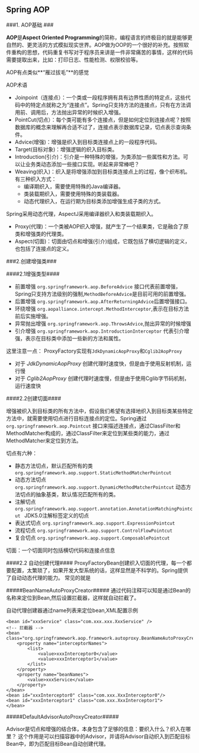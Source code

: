 ## Spring AOP ##

###1. AOP基础 ###

**AOP**是**Aspect Oriented Programming**的简称，编程语言的终极目的就是能够更自然的、更灵活的方式模拟现实世界。AOP做为OOP的一个很好的补充。按照软件重构的思想，代码重复书写对于程序员来讲是一件非常痛苦的事情，这样的代码需要提取出来，比如：打印日志、性能检测、权限校验等。

AOP有点类似**“雁过拔毛”**的感觉

AOP术语

* Joinpoint（连接点）：一个类或一段程序拥有具有边界性质的特定点，这些代码中的特定点就称之为“连接点”。Spring只支持方法的连接点，只有在方法调用前、调用后，方法抛出异常的时候织入增强。
* PointCut(切点）：每个类可能有多个连接点，但是如何定位到连接点呢？按照数据库的概念来理解再合适不过了，连接点表示数据库记录，切点表示查询条件。
* Advice(增强)：增强是织入到目标类连接点上的一段程序代码。
* Target(目标对象)：增强逻辑的织入目标类。
* Introduction(引介)：引介是一种特殊的增强，为类添加一些属性和方法。可以让业务类动态添加一些接口实现。听起来非常棒吧？
* Weaving(织入)：织入是将增强添加到目标类连接点上的过程，像个织布机。有三种织入方式：
	* 编译期织入，需要使用特殊的Java编译器。
	* 类装载期织入，需要使用特殊的类装载器。
	* 动态代理织入，在运行期为目标类添加增强生成子类的方式。

Spring采用动态代理，AspectJ采用编译器织入和类装载期织入。

* Proxy(代理)：一个类被AOP织入增强，就产生了一个结果类，它是融合了原类和增强类的代理类。
* Aspect(切面)：切面由切点和增强(引介)组成，它既包括了横切逻辑的定义，也包括了连接点的定义。


###2.创建增强类###

####2.1增强类型####
* 前置增强 `org.springframework.aop.BeforeAdvice` 接口代表前置增强，Spring只支持方法级别的强制,`MethodBeforeAdvice`是目前可用的前置增强。
* 后置增强 `org.springframework.aop.AfterReturningAdvice`后置增强接口。
* 环绕增强 `org.aopalliance.intercept.MethodInterceptor`,表示在目标方法前后实施增强。
* 异常抛出增强 `org.springframework.aop.ThrowsAdvice`,抛出异常的时候增强
* 引介增强 `org.springframework.aop.IntroductionInterceptor` 代表引介增强，表示在目标类中添加一些新的方法和属性。

这里注意一点：
ProxyFactory实现有`JdkDynamicAopProxy`和`Cglib2AopProxy`

* 对于 *JdkDynamicAopProxy* 创建代理时速度快，但是由于使用反射机制，运行慢
* 对于 *Cglib2AopProxy* 创建代理时速度慢，但是由于使用Cglib字节码机制，运行速度快


####2.2创建切面####

增强被织入到目标类的所有方法中，假设我们希望有选择地织入到目标类某些特定方法中，就需要使用切点进行目标连接点的定位。Spring通过 `org.springframework.aop.Pointcut` 接口来描述连接点，通过ClassFilter和MethodMatcher构成的，通过ClassFilter来定位到某些类的能力，通过MethodMatcher来定位到方法。

切点有六种：

* 静态方法切点，默认匹配所有的类 `org.springframework.aop.support.StaticMethodMatcherPointcut` 
* 动态方法切点 `org.springframework.aop.support.DynamicMethodMatcherPointcut` 动态方法切点的抽象基类，默认情况匹配所有的类。
* 注解切点 `org.springframework.aop.support.annotation.AnnotationMatchingPointcut
` JDK5.0注解标签定义的切点
* 表达式切点 `org.springframework.aop.support.ExpressionPointcut` 
* 流程切点 `org.springframework.aop.support.ControlFlowPointcut`
* 复合切点 `org.springframework.aop.support.ComposablePointcut`

切面：一个切面同时包括横切代码和连接点信息

####2.2 自动创建代理####
ProxyFactoryBean创建织入切面的代理，每一个都要配置，太繁琐了，如果开发大型系统的话，这样显然是不科学的。Spring提供了自动动态代理的能力。
常见的就是

#####BeanNameAutoProxyCreator#####
通过代码注释可以知是通过Bean的名称来定位到Bean,然后设置拦截器，这样就自动拦截了。

自动代理创建器通过name列表来定位bean,XML配置示例

	<bean id="xxxService" class="com.xxx.xxx.XxxService" />
	<!-- 拦截器 -->
	<bean class="org.springframework.aop.framework.autoproxy.BeanNameAutoProxyCreator">
		<property name="interceptorNames">
			<list>
				<value>xxxInterceptor0</value>
				<value>xxxInterceptor1</value>
			</list>
		</property>
		<property name="beanNames">
			<value>xxxService</value>
		</property>
	</bean>
	<bean id="xxxInterceptor0" class="com.xxx.XxxInterceptor0"/>
	<bean id="xxxInterceptor1" class="com.xxx.XxxInterceptor1">
	</bean>


#####DefaultAdvisorAutoProxyCreator#####

Advisor是切点和增强的结合体，本身包含了足够的信息：要织入什么？织入在哪里？
这个作用是可以扫描容器中的Advisor，并请将Advisor自动织入到匹配目标Bean中，即为匹配目标Bean自动创建代理。